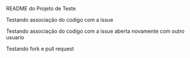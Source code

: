 README do Projeto de Teste

Testando associação do codigo com a issue

Testando associação do codigo com a issue aberta novamente com outro usuario

Testando fork e pull request
